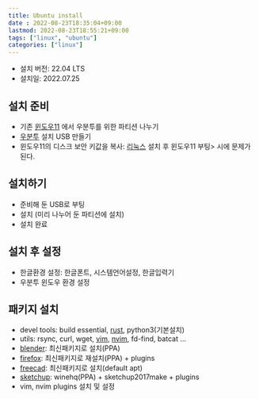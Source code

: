```yaml
---
title: Ubuntu install
date : 2022-08-23T18:35:04+09:00
lastmod: 2022-08-23T18:55:21+09:00 
tags: ["linux", "ubuntu"]
categories: ["linux"]
---
```


* 설치 버전: 22.04 LTS
* 설치일: 2022.07.25

## 설치 준비

* 기존 [윈도우11](windows11) 에서 우분투를 위한 파티션 나누기
* [우분투](우분투) 설치 USB 만들기
* 윈도우11의 디스크 보안 키값을 복사: [리눅스](linux) 설치 후 윈도우11 부팅>    시에 문제가 된다.

## 설치하기

* 준비해 둔 USB로 부팅
* 설치 (미리 나누어 둔 파티션에 설치)
* 설치 완료

## 설치 후 설정

* 한글환경 설정: 한글폰트, 시스템언어설정, 한글입력기
* 우분투 윈도우 환경 설정

## 패키지 설치

* devel tools: build essential, [rust](rust), python3(기본설치)
* utils: rsync, curl, wget, [vim](vim), [nvim](nvim), fd-find, batcat ...
* [blender](blender): 최신패키지로 설치(PPA)
* [firefox](firefox): 최신패키지로 재설치(PPA) + plugins
* [freecad](freecad): 최신패키지로 설치(default apt)
* [sketchup](sketchup): winehq(PPA) + sketchup2017make + plugins
* vim, nvim plugins 설치 및 설정

